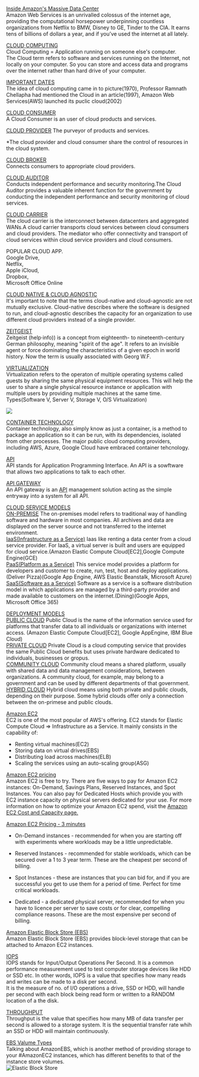 <a href="https://www.youtube.com/watch?v=q6WlzHLxNKI">Inside Amazon's Massive Data Center</a><br>
Amazon Web Services is an unrivalled colossus of the internet age, providing the computational horsepower underpinning countless organizations from Netflix to BMW, Disney to GE, Tinder to the CIA. It earns tens of billions of dollars a year, and if you’ve used the internet at all lately.<br>

<a href="https://www.youtube.com/watch?v=dH0yz-Osy54">CLOUD COMPUTING </a> <br>
Cloud Computing = Application running on someone else's computer. <br>
The Cloud term refers to software and services running on the Internet, not locally on your computer. So you can store and access data and programs over the internet rather than hard drive of your computer.

<a href="https://www.youtube.com/watch?v=Bkx8Egjm2mw">IMPORTANT DATES</a> <BR>
The idea of cloud computing came in to picture(1970), Professor Ramnath Chellapha had mentioned the Cloud in an article(1997), Amazon Web Services(AWS) launched its puclic cloud(2002)

<a href="https://www.youtube.com/watch?v=gC7lnK2FC4A&t=32s">CLOUD CONSUMER</a> <BR>
A Cloud Consumer is an user of cloud products and services.<br>

<a href="https://www.youtube.com/watch?v=gC7lnK2FC4A&t=32s">CLOUD PROVIDER</A> 
The purveyor of products and services.

*The cloud provider and cloud consumer share the control of resources in the cloud system.

<a href="https://www.youtube.com/watch?v=Hj_-gxVRRIM">CLOUD BROKER</a> <BR>
Connects consumers to appropriate cloud providers.

<a href="https://www.youtube.com/watch?v=iq4AAUMVCWg">CLOUD AUDITOR</a> <BR>
Conducts independent performance and security monitoring.The Cloud Auditor provides a valuable inherent function for the government by conducting the independent performance and security monitoring of cloud services.

<a href="https://www.youtube.com/watch?v=gC7lnK2FC4A&t=32s">CLOUD CARRIER</a> <BR>
The cloud carrier is the interconnect between datacenters and aggregated WANs.A cloud carrier transports cloud services between cloud consumers and cloud providers. The mediator who offer connectivity and transport of cloud services within cloud service providers and cloud consumers.

POPULAR CLOUD APP. <BR>
Google Drive,<br>
Netflix, <br>
Apple iCloud,<br>
Dropbox,<br>
Microsoft Office Online<br>

<a href="https://looker.com/definitions/cloud-agnostic#:~:text=It's%20important%20to%20note%20that,instead%20of%20a%20single%20provider.">CLOUD NATIVE & CLOUD AGNOSTIC</a><BR>
It's important to note that the terms cloud-native and cloud-agnostic are not mutually exclusive. Cloud-native describes where the software is designed to run, and cloud-agnostic describes the capacity for an organization to use different cloud providers instead of a single provider.

<a href="https://en.wikipedia.org/wiki/Zeitgeist#:~:text=Zeitgeist%20(help%C2%B7info)),usually%20associated%20with%20Georg%20W.F.">ZEITGEIST</a> <BR>
Zeitgeist (help·info)) is a concept from eighteenth- to nineteenth-century German philosophy, meaning "spirit of the age". It refers to an invisible agent or force dominating the characteristics of a given epoch in world history. Now the term is usually associated with Georg W.F.

<a href="https://www.youtube.com/watch?v=ISwgVUPH1cs">VIRTUALIZATION</a><BR>
Virtualization refers to the operaton of multiple operating systems called guests by sharing the same physical equipment resources. This will help the user to share a single physical resource instance or application with multiple users by providing multiple machines at the same time.<br>
Types(Software V, Server V, Storage V, O/S Virtualization)<br>

<img src="img/virtualization"> <br>

<a href="https://www.youtube.com/watch?v=0qotVMX-J5s"> CONTAINER TECHNOLOGY</a> <BR>
Container technology, also simply know as just a container, is a method to package an application so it can be run, with its dependencies, isolated from other processes. The major public cloud computing providers, including AWS, Azure, Google Cloud have embraced container tehcnology.

<a href="https://www.youtube.com/watch?v=s7wmiS2mSXY">API</a> <br>
API stands for Application Programming Interface. An API is a sowftware that allows two applications to talk to each other. 

<a href="https://www.youtube.com/watch?v=hYgP0cBORVg"> API GATEWAY</a> <br>
An API gateway is an <a href="https://www.youtube.com/watch?v=8WuVBbXsHzg">API</a> management solution acting as the simple entryway into a system for all API. 

<a href="https://www.youtube.com/watch?v=wB6Lfdo2m1Q&t=428s">CLOUD SERVICE MODELS</a><BR>
<a href="https://www.youtube.com/watch?v=wB6Lfdo2m1Q&t=428s">ON-PREMISE</a> The on-premises model refers to traditional way of handling software and hardware in most companies. All archives and data are displayed on the server source and not transferred to the internet environment.<br>
<a href="https://www.youtube.com/watch?v=wB6Lfdo2m1Q&t=428s">IaaS(Infrastructure as a Service)</a> Iaas like renting a data center from a cloud service provider. For IaaS, a virtual server is built and users are equipped for cloud service.(Amazon Elastic Compute Cloud[EC2],Google Compute Engine(GCE)<br>
<a href="https://www.youtube.com/watch?v=wB6Lfdo2m1Q&t=428s">PaaS(Platform as a Service)</a> This service model provides a platform for developers and customer to create, run, test, host and deploy applications.(Deliver Pizza)(Google App Engine, AWS Elastic Beanstalk, Microsoft Azure)<br>
<a href="https://www.youtube.com/watch?v=wB6Lfdo2m1Q&t=428s">SaaS(Software as a Service)</a> Software as a service is a software distribution model in which applications are managed by a third-party provider and made available to customers on the internet.(Dining)(Google Apps, Microsoft Office 365)

<a href="https://www.youtube.com/watch?v=9KZL0_NuiUU">DEPLOYMENT MODELS</a> <br>
<a href="https://www.youtube.com/watch?v=9KZL0_NuiUU">PUBLIC CLOUD</a> Public Cloud is the name of the information service used for platforms that transfer data to all individuals or organizations with internet access. (Amazon Elastic Compute Cloud[EC2], Google AppEngine, IBM Blue Cloud)<br>
<a href="https://www.youtube.com/watch?v=9KZL0_NuiUU">PRIVATE CLOUD</a> Private Cloud is a cloud computing service that provides the same Public Cloud benefits but uses private hardware dedicated to individuals, businesses or gropus.<br>
<a href="https://www.youtube.com/watch?v=9KZL0_NuiUU">COMMUNITY CLOUD</a> Community cloud means a shared platform, usually with shared data and data management considerations, between organizations. A community cloud, for example, may belong to a government and can be used by different departments of that government. <br>
<a href="https://www.youtube.com/watch?v=9KZL0_NuiUU">HYBRID CLOUD</a> Hybrid cloud means using both private and public clouds, depending on their purpose. Some hybrid clouds offer only a connection between the on-primese and public clouds.

<a href="https://www.youtube.com/watch?v=TsRBftzZsQo&t=2s">Amazon EC2</a><br>
EC2 is one of the most popular of AWS's offering. EC2 stands for Elastic Compute Cloud => Infrastructure as a Service. It mainly consists in the capability of:<br>
* Renting virtual machines(EC2)
* Storing data on virtual drives(EBS)
* Distributing load across machines(ELB)
* Scaling the services using an auto-scaling group(ASG)<br>

<a href="https://aws.amazon.com/ec2/pricing/">Amazon EC2 pricing</a><br>
Amazon EC2 is free to try. There are five ways to pay for Amazon EC2 instances: On-Demand, Savings Plans, Reserved Instances, and Spot Instances. You can also pay for Dedicated Hosts which provide you with EC2 instance capacity on physical servers dedicated for your use. For more information on how to optimize your Amazon EC2 spend, visit the <a href="https://aws.amazon.com/ec2/cost-and-capacity/">Amazon EC2 Cost and Capacity page.</a><br>

<a href="https://www.youtube.com/watch?v=LQANRLrdxvo"> Amazon EC2 Pricing - 3 minutes</a><br>
* On-Demand instances - recommended for when you are starting off with experiments where workloads may be a little unpredictable.

* Reserved Instances - recommended for stable workloads, which can be secured over a 1 to 3 year term.  These are the cheapest per second of billing.

* Spot Instances - these are instances that you can bid for, and if you are successful you get to use them for a period of time.  Perfect for time critical workloads.  

* Dedicated - a dedicated physical server, recommended for when you have to licence per server to save costs or for clear, compelling compliance reasons.  These are the most expensive per second of billing.<br>

<a href="https://www.youtube.com/watch?v=ljYH5lHQdxo&t=2s"> Amazon Elastic Block Store (EBS)</a> <br>
Amazon Elastic Block Store (EBS) provides block-level storage that can be attached to Amazon EC2 instances.

<a href="https://www.youtube.com/watch?v=YD_Lg2lzTYI">IOPS</a><br>
IOPS stands for Input/Output Operations Per Second. It is a common performance measurement used to test computer storage devices like HDD or SSD etc. In other words, IOPS is a value that specifies how many reads and writes can be made to a disk per second.<br>
It is the measure of no. of I/O operations a drive, SSD or HDD, will handle per second with each block being read form or written to a RANDOM location of a the disk.<br>

<a href="https://www.youtube.com/watch?v=YD_Lg2lzTYI"> THROUGHPUT</a><br>
Throughput is the value that specifies how many MB of data transfer per second is allowed to a storage system. It is the sequential transfer rate whih an SSD or HDD will maintain continuously.<br>

<a href="https://www.youtube.com/watch?v=_edxeLGnJpg">EBS Valume Types</a><br>
Talking about AmazonEBS, which is another method of providing storage to your #AmazonEC2 instances, which has different benefits to that of the instance store volumes.<br> 
<img src="img/EBS" alt="Elastic Block Store"> <br>